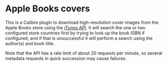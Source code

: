 # Apple Books covers

This is a Calibre plugin to download high-resolution cover images
from the Apple Books store using the [iTunes API](https://developer.apple.com/library/archive/documentation/AudioVideo/Conceptual/iTuneSearchAPI/index.html).
It will search the one or two configured store countries first
by trying to look up the book ISBN if configured,
and if that is unsuccessful it will perform a search using the author(s) and book title.

Note that the API has a rate limit of about 20 requests per minute,
so several metadata requests in quick succession may cause failures.
